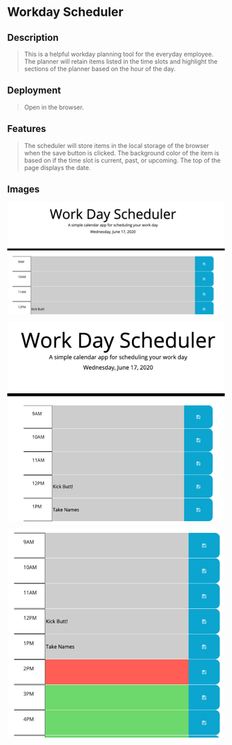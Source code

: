 # Workday Scheduler

## Description

> This is a helpful workday planning tool for the everyday employee. The planner will retain items listed in the time slots and highlight the sections of the planner based on the hour of the day. 

## Deployment

> Open in the browser.

## Features

> The scheduler will store items in the local storage of the browser when the save button is clicked. The background color of the item is based on if the time slot is current, past, or upcoming. The top of the page displays the date.

## Images

![shot1](./support/shot1.png)

![shot2](./support/shot2.png)

![shot3](./support/shot3.png)

